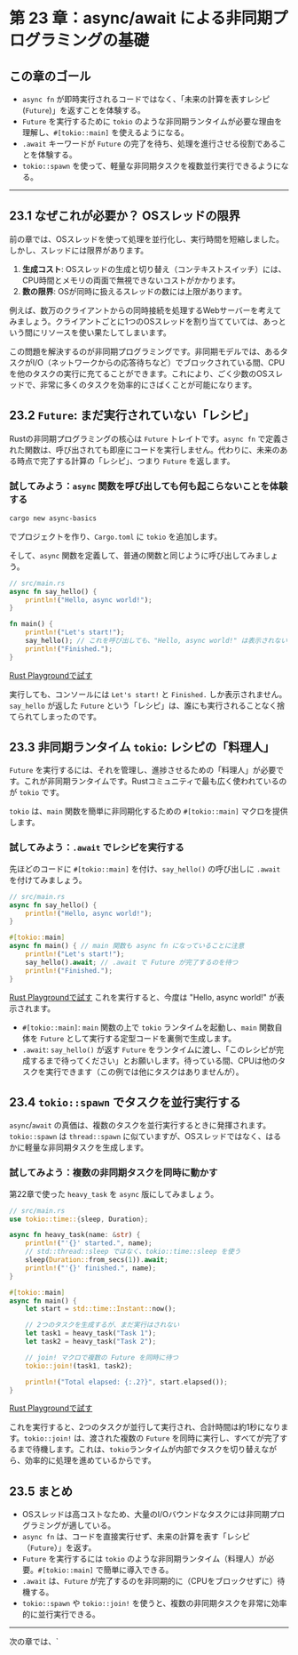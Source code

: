# 第 23 章：async/await による非同期プログラミングの基礎

## この章のゴール
- `async fn` が即時実行されるコードではなく、「未来の計算を表すレシピ (`Future`)」を返すことを体験する。
- `Future` を実行するために `tokio` のような非同期ランタイムが必要な理由を理解し、`#[tokio::main]` を使えるようになる。
- `.await` キーワードが `Future` の完了を待ち、処理を進行させる役割であることを体験する。
- `tokio::spawn` を使って、軽量な非同期タスクを複数並行実行できるようになる。

---

## 23.1 なぜこれが必要か？ OSスレッドの限界

前の章では、OSスレッドを使って処理を並行化し、実行時間を短縮しました。しかし、スレッドには限界があります。

1.  **生成コスト**: OSスレッドの生成と切り替え（コンテキストスイッチ）には、CPU時間とメモリの両面で無視できないコストがかかります。
2.  **数の限界**: OSが同時に扱えるスレッドの数には上限があります。

例えば、数万のクライアントからの同時接続を処理するWebサーバーを考えてみましょう。クライアントごとに1つのOSスレッドを割り当てていては、あっという間にリソースを使い果たしてしまいます。

この問題を解決するのが非同期プログラミングです。非同期モデルでは、あるタスクがI/O（ネットワークからの応答待ちなど）でブロックされている間、CPUを他のタスクの実行に充てることができます。これにより、ごく少数のOSスレッドで、非常に多くのタスクを効率的にさばくことが可能になります。

## 23.2 `Future`: まだ実行されていない「レシピ」

Rustの非同期プログラミングの核心は `Future` トレイトです。`async fn` で定義された関数は、呼び出されても即座にコードを実行しません。代わりに、未来のある時点で完了する計算の「レシピ」、つまり `Future` を返します。

### 試してみよう：`async` 関数を呼び出しても何も起こらないことを体験する

```sh
cargo new async-basics
```
でプロジェクトを作り、`Cargo.toml` に `tokio` を追加します。

そして、`async` 関数を定義して、普通の関数と同じように呼び出してみましょう。

```rust
// src/main.rs
async fn say_hello() {
    println!("Hello, async world!");
}

fn main() {
    println!("Let's start!");
    say_hello(); // これを呼び出しても、"Hello, async world!" は表示されない！
    println!("Finished.");
}
```
[Rust Playgroundで試す](https://play.rust-lang.org/?version=stable&mode=debug&edition=2021&code=//%20src/main.rs%0Aasync%20fn%20say_hello%28%29%20%7B%0A%20%20%20%20println%21%28%22Hello%2C%20async%20world%21%22%29%3B%0A%7D%0A%0Afn%20main%28%29%20%7B%0A%20%20%20%20println%21%28%22Let%27s%20start%21%22%29%3B%0A%20%20%20%20say_hello%28%29%3B%20//%20%E3%81%93%E3%82%8C%E3%82%92%E5%91%BC%E3%81%B3%E5%87%BA%E3%81%97%E3%81%A6%E3%82%82%E3%80%81%22Hello%2C%20async%20world%21%22%20%E3%81%AF%E8%A1%A8%E7%A4%BA%E3%81%95%E3%82%8C%E3%81%AA%E3%81%84%EF%BC%81%0A%20%20%20%20println%21%28%22Finished.%22%29%3B%0A%7D)

実行しても、コンソールには `Let's start!` と `Finished.` しか表示されません。`say_hello` が返した `Future` という「レシピ」は、誰にも実行されることなく捨てられてしまったのです。

## 23.3 非同期ランタイム `tokio`: レシピの「料理人」

`Future` を実行するには、それを管理し、進捗させるための「料理人」が必要です。これが非同期ランタイムです。Rustコミュニティで最も広く使われているのが `tokio` です。

`tokio` は、`main` 関数を簡単に非同期化するための `#[tokio::main]` マクロを提供します。

### 試してみよう：`.await` でレシピを実行する

先ほどのコードに `#[tokio::main]` を付け、`say_hello()` の呼び出しに `.await` を付けてみましょう。

```rust
// src/main.rs
async fn say_hello() {
    println!("Hello, async world!");
}

#[tokio::main]
async fn main() { // main 関数も async fn になっていることに注意
    println!("Let's start!");
    say_hello().await; // .await で Future が完了するのを待つ
    println!("Finished.");
}
```
[Rust Playgroundで試す](https://play.rust-lang.org/?version=stable&mode=debug&edition=2021&code=//%20src/main.rs%0Aasync%20fn%20say_hello%28%29%20%7B%0A%20%20%20%20println%21%28%22Hello%2C%20async%20world%21%22%29%3B%0A%7D%0A%0A%23%5Btokio%3A%3Amain%5D%0Aasync%20fn%20main%28%29%20%7B%20//%20main%20%E9%96%A2%E6%95%B0%E3%82%82%20async%20fn%20%E3%81%AB%E3%81%AA%E3%81%A3%E3%81%A6%E3%81%84%E3%82%8B%E3%81%93%E3%81%A8%E3%81%AB%E6%B3%A8%E6%84%8F%0A%20%20%20%20println%21%28%22Let%27s%20start%21%22%29%3B%0A%20%20%20%20say_hello%28%29.await%3B%20//%20.await%20%E3%81%A7%20Future%20%E3%81%8C%E5%AE%8C%E4%BA%86%E3%81%99%E3%82%8B%E3%81%AE%E3%82%92%E5%BE%85%E3%81%A4%0A%20%20%20%20println%21%28%22Finished.%22%29%3B%0A%7D)
これを実行すると、今度は "Hello, async world!" が表示されます。

- `#[tokio::main]`: `main` 関数の上で `tokio` ランタイムを起動し、`main` 関数自体を `Future` として実行する定型コードを裏側で生成します。
- `.await`: `say_hello()` が返す `Future` をランタイムに渡し、「このレシピが完成するまで待ってください」とお願いします。待っている間、CPUは他のタスクを実行できます（この例では他にタスクはありませんが）。

## 23.4 `tokio::spawn` でタスクを並行実行する

`async`/`await` の真価は、複数のタスクを並行実行するときに発揮されます。`tokio::spawn` は `thread::spawn` に似ていますが、OSスレッドではなく、はるかに軽量な非同期タスクを生成します。

### 試してみよう：複数の非同期タスクを同時に動かす

第22章で使った `heavy_task` を `async` 版にしてみましょう。

```rust
// src/main.rs
use tokio::time::{sleep, Duration};

async fn heavy_task(name: &str) {
    println!("'{}' started.", name);
    // std::thread::sleep ではなく、tokio::time::sleep を使う
    sleep(Duration::from_secs(1)).await;
    println!("'{}' finished.", name);
}

#[tokio::main]
async fn main() {
    let start = std::time::Instant::now();

    // 2つのタスクを生成するが、まだ実行はされない
    let task1 = heavy_task("Task 1");
    let task2 = heavy_task("Task 2");

    // join! マクロで複数の Future を同時に待つ
    tokio::join!(task1, task2);

    println!("Total elapsed: {:.2?}", start.elapsed());
}
```
[Rust Playgroundで試す](https://play.rust-lang.org/?version=stable&mode=debug&edition=2021&code=//%20src/main.rs%0Ause%20tokio%3A%3Atime%3A%3A%7Bsleep%2C%20Duration%7D%3B%0A%0Aasync%20fn%20heavy_task%28name%3A%20%26str%29%20%7B%0A%20%20%20%20println%21%28%22%27%7B%7D%27%20started.%22%2C%20name%29%3B%0A%20%20%20%20//%20std%3A%3Athread%3A%3Asleep%20%E3%81%A7%E3%81%AF%E3%81%AA%E3%81%8F%E3%80%81tokio%3A%3Atime%3A%3Asleep%20%E3%82%92%E4%BD%BF%E3%81%86%0A%20%20%20%20sleep%28Duration%3A%3Afrom_secs%281%29%29.await%3B%0A%20%20%20%20println%21%28%22%27%7B%7D%27%20finished.%22%2C%20name%29%3B%0A%7D%0A%0A%23%5Btokio%3A%3Amain%5D%0Aasync%20fn%20main%28%29%20%7B%0A%20%20%20%20let%20start%20%3D%20std%3A%3Atime%3A%3AInstant%3A%3Anow%28%29%3B%0A%0A%20%20%20%20//%202%E3%81%A4%E3%81%AE%E3%82%BF%E3%82%B9%E3%82%AF%E3%82%92%E7%94%9F%E6%88%90%E3%81%99%E3%82%8B%E3%81%8C%E3%80%81%E3%81%BE%E3%81%A0%E5%AE%9F%E8%A1%8C%E3%81%AF%E3%81%95%E3%82%8C%E3%81%AA%E3%81%84%0A%20%20%20%20let%20task1%20%3D%20heavy_task%28%22Task%201%22%29%3B%0A%20%20%20%20let%20task2%20%3D%20heavy_task%28%22Task%202%22%29%3B%0A%0A%20%20%20%20//%20join%21%20%E3%83%9E%E3%82%AF%E3%83%AD%E3%81%A7%E8%A4%87%E6%95%B0%E3%81%AE%20Future%20%E3%82%92%E5%90%8C%E6%99%82%E3%81%AB%E5%BE%85%E3%81%A4%0A%20%20%20%20tokio%3A%3Ajoin%21%28task1%2C%20task2%29%3B%0A%0A%20%20%20%20println%21%28%22Total%20elapsed%3A%20%7B%3A.2%3F%7D%22%2C%20start.elapsed%28%29%29%3B%0A%7D)

これを実行すると、2つのタスクが並行して実行され、合計時間は約1秒になります。`tokio::join!` は、渡された複数の `Future` を同時に実行し、すべてが完了するまで待機します。これは、`tokio`ランタイムが内部でタスクを切り替えながら、効率的に処理を進めているからです。

## 23.5 まとめ

- OSスレッドは高コストなため、大量のI/Oバウンドなタスクには非同期プログラミングが適している。
- `async fn` は、コードを直接実行せず、未来の計算を表す「レシピ（`Future`）」を返す。
- `Future` を実行するには `tokio` のような非同期ランタイム（料理人）が必要。`#[tokio::main]` で簡単に導入できる。
- `.await` は、`Future` が完了するのを非同期的に（CPUをブロックせずに）待機する。
- `tokio::spawn` や `tokio::join!` を使うと、複数の非同期タスクを非常に効率的に並行実行できる。

---

次の章では、`
